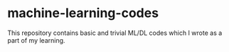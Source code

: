 # machine-learning-codes
This repository contains basic and trivial ML/DL codes which I wrote as a part of my learning.
